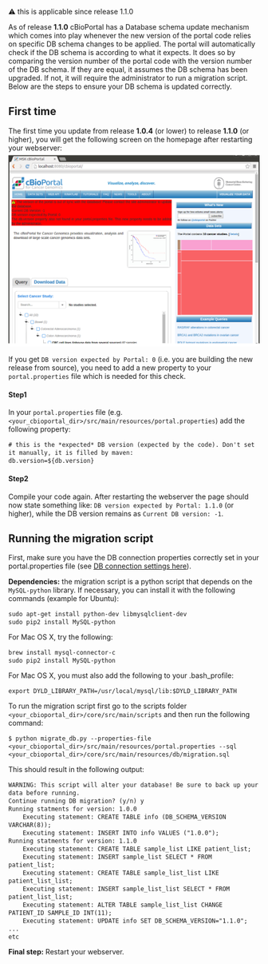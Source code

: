 :warning: this is applicable since release 1.1.0

As of release **1.1.0** cBioPortal has a Database schema update mechanism which comes into play whenever the new version of the portal code relies on specific DB schema changes to be applied. The portal will automatically check if the DB schema is according to what it expects. It does so by comparing the version number of the portal code with the version number of the DB schema. If they are equal, it assumes the DB schema has been upgraded. If not, it will require the administrator to run a migration script. Below are the steps to ensure your DB schema is updated correctly.

## First time

The first time you update from release **1.0.4** (or lower) to release **1.1.0** (or higher), you will get the following screen on the homepage after restarting your webserver:
![Screenshot of the database schema mismatch banner](images/scripts/db_version_warning1.png)

If you get `DB version expected by Portal: 0` (i.e. you are building the new release from source), you need to  add a new property to your `portal.properties` file which is needed for this check. 

#### Step1

In your `portal.properties` file (e.g. `<your_cbioportal_dir>/src/main/resources/portal.properties`) add the following property:
```
# this is the *expected* DB version (expected by the code). Don't set it manually, it is filled by maven:
db.version=${db.version}
```

#### Step2

Compile your code again. After restarting the webserver the page should now state something like: `DB version expected by Portal: 1.1.0` (or higher), while the DB version remains as `Current DB version: -1`. 

## Running the migration script

First, make sure you have the DB connection properties correctly set in your portal.properties file (see [DB connection settings here](portal.properties-Reference.md#database-settings)).

**Dependencies:** the migration script is a python script that depends on the `MySQL-python` library. If necessary, you can install it with the following commands (example for Ubuntu):
```console
sudo apt-get install python-dev libmysqlclient-dev
sudo pip2 install MySQL-python
```

For Mac OS X, try the following:

```
brew install mysql-connector-c
sudo pip2 install MySQL-python
```

For Mac OS X, you must also add the following to your .bash_profile:

```
export DYLD_LIBRARY_PATH=/usr/local/mysql/lib:$DYLD_LIBRARY_PATH
```

To run the migration script first go to the scripts folder
`<your_cbioportal_dir>/core/src/main/scripts` 
and then run the following command:
```console
$ python migrate_db.py --properties-file <your_cbioportal_dir>/src/main/resources/portal.properties --sql <your_cbioportal_dir>/core/src/main/resources/db/migration.sql
```
This should result in the following output:
```console
WARNING: This script will alter your database! Be sure to back up your data before running.
Continue running DB migration? (y/n) y
Running statments for version: 1.0.0
	Executing statement: CREATE TABLE info (DB_SCHEMA_VERSION VARCHAR(8));
	Executing statement: INSERT INTO info VALUES ("1.0.0");
Running statments for version: 1.1.0
	Executing statement: CREATE TABLE sample_list LIKE patient_list;
	Executing statement: INSERT sample_list SELECT * FROM patient_list;
	Executing statement: CREATE TABLE sample_list_list LIKE patient_list_list;
	Executing statement: INSERT sample_list_list SELECT * FROM patient_list_list;
	Executing statement: ALTER TABLE sample_list_list CHANGE PATIENT_ID SAMPLE_ID INT(11);
	Executing statement: UPDATE info SET DB_SCHEMA_VERSION="1.1.0";
...
etc
```

**Final step:** Restart your webserver. 
